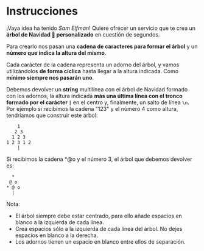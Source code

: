 # Instrucciones

¡Vaya idea ha tenido _Sam Elfman_! Quiere ofrecer un servicio que te crea un **árbol de Navidad 🎄 personalizado** en cuestión de segundos.

Para crearlo nos pasan una **cadena de caracteres para formar el árbol** y un **número que indica la altura del mismo**.

Cada carácter de la cadena representa un adorno del árbol, y vamos utilizándolos **de forma cíclica** hasta llegar a la altura indicada. Como **mínimo siempre nos pasarán uno**.

Debemos devolver un **string** multilínea con el árbol de Navidad formado con los adornos, la altura indicada **más una última línea con el tronco formado por el carácter `|`** en el centro y, finalmente, un salto de línea `\n`.
Por ejemplo si recibimos la cadena "123" y el número 4 como altura, tendríamos que construir este árbol:

```
    1
   2 3
  1 2 3
1 2 3 1 2
    |
```

Si recibimos la cadena \*@o y el número 3, el árbol que debemos devolver es:

```
  *
 @ o
* @ o
  |
```

Nota:

-   El árbol siempre debe estar centrado, para ello añade espacios en blanco a la izquierda de cada línea.
-   Crea espacios sólo a la izquierda de cada línea del árbol. No dejes espacios en blanco a la derecha.
-   Los adornos tienen un espacio en blanco entre ellos de separación.
